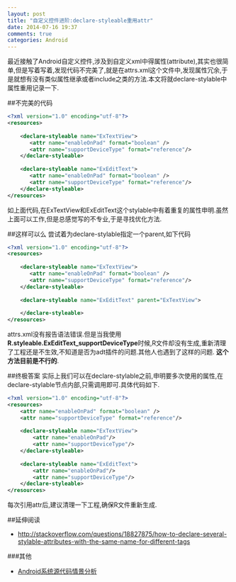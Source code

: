 ```yaml
---
layout: post
title: "自定义控件进阶:declare-styleable重用attr"
date: 2014-07-16 19:37
comments: true
categories: Android
---
```


最近接触了Android自定义控件,涉及到自定义xml中得属性(attribute),其实也很简单,但是写着写着,发现代码不完美了,就是在attrs.xml这个文件中,发现属性冗余,于是就想有没有类似属性继承或者include之类的方法.本文将就declare-stylable中属性重用记录一下.
<!--more-->
##不完美的代码
```xml
<?xml version="1.0" encoding="utf-8"?>
<resources>
	
    <declare-styleable name="ExTextView">
       <attr name="enableOnPad" format="boolean" />
	   <attr name="supportDeviceType" format="reference"/>
    </declare-styleable>
    
    <declare-styleable name="ExEditText">
       <attr name="enableOnPad" format="boolean" />
	   <attr name="supportDeviceType" format="reference"/>	
    </declare-styleable>
</resources>
```
如上面代码,在ExTextView和ExEditText这个stylable中有着重复的属性申明.虽然上面可以工作,但是总感觉写的不专业,于是寻找优化方法.

##这样可以么
尝试着为declare-stylable指定一个parent,如下代码
```xml
<?xml version="1.0" encoding="utf-8"?>
<resources>
	
    <declare-styleable name="ExTextView">
       <attr name="enableOnPad" format="boolean" />
	   <attr name="supportDeviceType" format="reference"/>
    </declare-styleable>
    
    <declare-styleable name="ExEditText" parent="ExTextView">
       	
    </declare-styleable>
</resources>
```
attrs.xml没有报告语法错误.但是当我使用**R.styleable.ExEditText_supportDeviceType**时候,R文件却没有生成,重新清理了工程还是不生效,不知道是否为adt插件的问题.其他人也遇到了这样的问题. **这个方法目前是不行的**.

##终极答案
实际上我们可以在declare-stylable之前,申明要多次使用的属性,在declare-stylable节点内部,只需调用即可.具体代码如下.
```xml
<?xml version="1.0" encoding="utf-8"?>
<resources>
	<attr name="enableOnPad" format="boolean" />
	<attr name="supportDeviceType" format="reference"/>
	
    <declare-styleable name="ExTextView">
        <attr name="enableOnPad"/>
        <attr name="supportDeviceType"/>
    </declare-styleable>
    
    <declare-styleable name="ExEditText">
        <attr name="enableOnPad"/>
		<attr name="supportDeviceType"/>	
    </declare-styleable>
</resources>
```
每次引用attr后,建议清理一下工程,确保R文件重新生成.

##延伸阅读
  * http://stackoverflow.com/questions/18827875/how-to-declare-several-stylable-attributes-with-the-same-name-for-different-tags
 
###其他
  * <a href="http://www.amazon.cn/gp/product/B009OLU8EE/ref=as_li_tf_tl?ie=UTF8&camp=536&creative=3200&creativeASIN=B009OLU8EE&linkCode=as2&tag=droidyue-23">Android系统源代码情景分析</a><img src="http://ir-cn.amazon-adsystem.com/e/ir?t=droidyue-23&l=as2&o=28&a=B009OLU8EE" width="1" height="1" border="0" alt="" style="border:none !important; margin:0px !important;" />